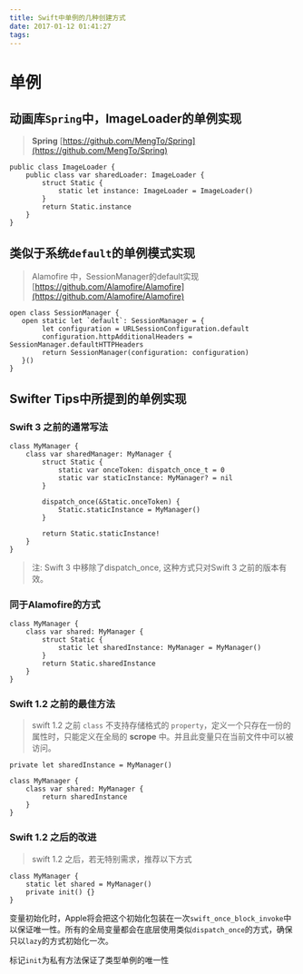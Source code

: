 ```yaml
---
title: Swift中单例的几种创建方式
date: 2017-01-12 01:41:27
tags:
---
```


# 单例
## 动画库`Spring`中，ImageLoader的单例实现

>**Spring** [https://github.com/MengTo/Spring](https://github.com/MengTo/Spring)

```
public class ImageLoader {
    public class var sharedLoader: ImageLoader {
        struct Static {
            static let instance: ImageLoader = ImageLoader()
        }
        return Static.instance
    }
}
```

## 类似于系统`default`的单例模式实现

>Alamofire 中，SessionManager的default实现 [https://github.com/Alamofire/Alamofire](https://github.com/Alamofire/Alamofire)

``` 
open class SessionManager {
   open static let `default`: SessionManager = {
        let configuration = URLSessionConfiguration.default
        configuration.httpAdditionalHeaders = SessionManager.defaultHTTPHeaders
        return SessionManager(configuration: configuration)
   }()
}
```

## Swifter Tips中所提到的单例实现
### Swift 3 之前的通常写法

```
class MyManager {
    class var sharedManager: MyManager {
        struct Static {
            static var onceToken: dispatch_once_t = 0
            static var staticInstance: MyManager? = nil
        }
        
        dispatch_once(&Static.onceToken) {
            Static.staticInstance = MyManager()
        }
        
        return Static.staticInstance!
    }
}
```

> 注: Swift 3 中移除了dispatch_once, 这种方式只对Swift 3 之前的版本有效。

### 同于Alamofire的方式

```
class MyManager {
    class var shared: MyManager {
        struct Static {
            static let sharedInstance: MyManager = MyManager()
        }
        return Static.sharedInstance
    }
}
```

### Swift 1.2 之前的最佳方法
>swift 1.2 之前 `class` 不支持存储格式的 `property`，定义一个只存在一份的属性时，只能定义在全局的 **scrope** 中。并且此变量只在当前文件中可以被访问。

```
private let sharedInstance = MyManager()

class MyManager {
    class var shared: MyManager {
        return sharedInstance
    }
}
```

### Swift 1.2 之后的改进
>swift 1.2 之后，若无特别需求，推荐以下方式

```
class MyManager {
    static let shared = MyManager()
    private init() {}
}
```

变量初始化时，Apple将会把这个初始化包装在一次`swift_once_block_invoke`中以保证唯一性。所有的全局变量都会在底层使用类似`dispatch_once`的方式，确保只以`lazy`的方式初始化一次。

标记`init`为私有方法保证了类型单例的唯一性



